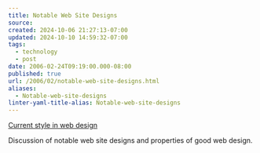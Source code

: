 ```yaml
---
title: Notable Web Site Designs
source: 
created: 2024-10-06 21:27:13-07:00
updated: 2024-10-10 14:59:32-07:00
tags:
  - technology
  - post
date: 2006-02-24T09:19:00.000-08:00
published: true
url: /2006/02/notable-web-site-designs.html
aliases:
  - Notable-web-site-designs
linter-yaml-title-alias: Notable-web-site-designs
---
```



[Current style in web design](https://www.webdesignfromscratch.com/current-style.cfm "Current style in web design")  
  
Discussion of notable web site designs and properties of good web design.